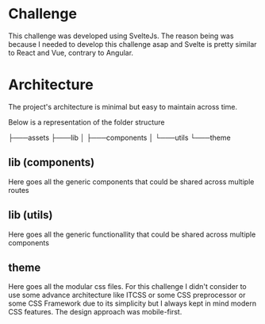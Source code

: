 # Challenge

This challenge was developed using SvelteJs. The reason being was because I needed to develop this challenge asap and Svelte is pretty similar to React and Vue, contrary to Angular.

# Architecture

The project's architecture is minimal but easy to maintain across time.

Below is a representation of the folder structure

├───assets
├───lib
│ ├───components
│ └───utils
└───theme

## lib (components)

Here goes all the generic components that could be shared across multiple routes

## lib (utils)

Here goes all the generic functionallity that could be shared across multiple components

## theme

Here goes all the modular css files. For this challenge I didn't consider to use some advance architecture like ITCSS or some CSS preprocessor or some CSS Framework due to its simplicity but I always kept in mind modern CSS features. The design approach was mobile-first.
